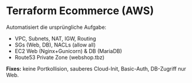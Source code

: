 ﻿# Terraform Ecommerce (AWS)
Automatisiert die ursprüngliche Aufgabe:
- VPC, Subnets, NAT, IGW, Routing
- SGs (Web, DB), NACLs (allow all)
- EC2 Web (Nginx+Gunicorn) & DB (MariaDB)
- Route53 Private Zone (webshop.tbz)

**Fixes:** keine Portkollision, sauberes Cloud-Init, Basic-Auth, DB-Zugriff nur Web.
